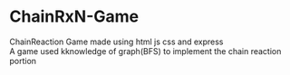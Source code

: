 # ChainRxN-Game
ChainReaction Game made using html js css and express<br>
A game used kknowledge of graph(BFS) to implement the chain reaction portion
